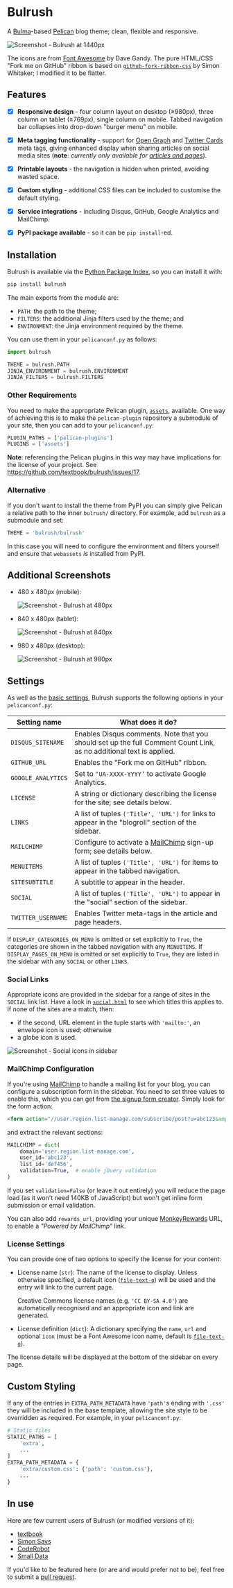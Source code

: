 # Bulrush

A [Bulma][1]-based [Pelican][2] blog theme; clean, flexible and responsive.

![Screenshot - Bulrush at 1440px][13]

The icons are from [Font Awesome][3] by Dave Gandy. The pure HTML/CSS "Fork me
on GitHub" ribbon is based on [`github-fork-ribbon-css`][4] by Simon Whitaker; I
modified it to be flatter.

## Features

- [x] **Responsive design** - four column layout on desktop (≥980px), three column
      on tablet (≥769px), single column on mobile. Tabbed navigation bar collapses
      into drop-down "burger menu" on mobile.

- [x] **Meta tagging functionality** - support for [Open Graph][5] and [Twitter
      Cards][6] meta tags, giving enhanced display when sharing articles on social
      media sites (**note**: _currently only available for [articles and pages][7]_).

- [x] **Printable layouts** - the navigation is hidden when printed, avoiding
      wasted space.

- [x] **Custom styling** - additional CSS files can be included to customise
      the default styling.

- [x] **Service integrations** - including Disqus, GitHub, Google Analytics
      and MailChimp.

- [x] **PyPI package available** - so it can be `pip install`-ed.

## Installation

Bulrush is available via the [Python Package Index][22], so you can install it
with:

```bash
pip install bulrush
```

The main exports from the module are:

- `PATH`: the path to the theme;
- `FILTERS`: the additional Jinja filters used by the theme; and
- `ENVIRONMENT`: the Jinja environment required by the theme.

You can use them in your `pelicanconf.py` as follows:

```python
import bulrush

THEME = bulrush.PATH
JINJA_ENVIRONMENT = bulrush.ENVIRONMENT
JINJA_FILTERS = bulrush.FILTERS
```

### Other Requirements

You need to make the appropriate Pelican plugin, [`assets`][15], available. One
way of achieving this is to make the `pelican-plugin` repository a submodule of
your site, then you can add to your `pelicanconf.py`:

```python
PLUGIN_PATHS = ['pelican-plugins']
PLUGINS = ['assets']
```

**Note**: referencing the Pelican plugins in this way may have implications for
the license of your project. See https://github.com/textbook/bulrush/issues/17.

### Alternative

If you don't want to install the theme from PyPI you can simply give Pelican a
relative path to the inner `bulrush/` directory. For example, add `bulrush` as
a submodule and set:

```python
THEME = 'bulrush/bulrush'
```

In this case you will need to configure the environment and filters yourself
and ensure that `webassets` _is_ installed from PyPI.

## Additional Screenshots

- 480 x 480px (mobile):

  ![Screenshot - Bulrush at 480px][11]

- 840 x 480px (tablet):

  ![Screenshot - Bulrush at 840px][12]

- 980 x 480px (desktop):

  ![Screenshot - Bulrush at 980px][10]

## Settings

As well as the [basic settings][14], Bulrush supports the following options in
your `pelicanconf.py`:

| Setting name       | What does it do?                                                                                                    |
| ------------------ | ------------------------------------------------------------------------------------------------------------------- |
| `DISQUS_SITENAME`  | Enables Disqus comments. Note that you should set up the full Comment Count Link, as no additional text is applied. |
| `GITHUB_URL`       | Enables the "Fork me on GitHub" ribbon.                                                                             |
| `GOOGLE_ANALYTICS` | Set to `‘UA-XXXX-YYYY’` to activate Google Analytics.                                                               |
| `LICENSE`          | A string or dictionary describing the license for the site; see details below.                                      |
| `LINKS`            | A list of tuples `('Title', 'URL')` for links to appear in the "blogroll" section of the sidebar.                   |
| `MAILCHIMP`        | Configure to activate a [MailChimp][20] sign-up form; see details below.                                            |
| `MENUITEMS`        | A list of tuples `('Title', 'URL')` for items to appear in the tabbed navigation.                                   |
| `SITESUBTITLE`     | A subtitle to appear in the header.                                                                                 |
| `SOCIAL`           | A list of tuples `('Title', 'URL')` to appear in the "social" section of the sidebar.                               |
| `TWITTER_USERNAME` | Enables Twitter meta-tags in the article and page headers.                                                          |

If `DISPLAY_CATEGORIES_ON_MENU` is omitted or set explicitly to `True`, the
categories are shown in the tabbed navigation with any `MENUITEMS`. If
`DISPLAY_PAGES_ON_MENU` is omitted or set explicitly to `True`, they are listed
in the sidebar with any `SOCIAL` or other `LINKS`.

### Social Links

Appropriate icons are provided in the sidebar for a range of sites in the
`SOCIAL` link list. Have a look in [`social.html`][17] to see which titles this
applies to. If none of the sites are a match, then:

- if the second, URL element in the tuple starts with `'mailto:'`, an envelope
  icon is used; otherwise
- a globe icon is used.

![Screenshot - Social icons in sidebar][24]

### MailChimp Configuration

If you're using [MailChimp][20] to handle a mailing list for your blog, you
can configure a subscription form in the sidebar. You need to set three values
to enable this, which you can get from [the signup form creator][21]. Simply
look for the form action:

```html
<form action="//user.region.list-manage.com/subscribe/post?u=abc123&amp;id=def456" ...
```

and extract the relevant sections:

```python
MAILCHIMP = dict(
    domain='user.region.list-manage.com',
    user_id='abc123',
    list_id='def456',
    validation=True,  # enable jQuery validation
)
```

If you set `validation=False` (or leave it out entirely) you will reduce the
page load (as it won't need 140KB of JavaScript) but won't get inline form
submission or email validation.

You can also add `rewards_url`, providing your unique [MonkeyRewards][19] URL,
to enable a _"Powered by MailChimp"_ link.

### License Settings

You can provide one of two options to specify the license for your content:

- License name (`str`): The name of the license to display. Unless otherwise
  specified, a default icon ([`file-text-o`][23]) will be used and the entry
  will link to the current page.

  Creative Commons license names (e.g. `'CC BY-SA 4.0'`) are automatically
  recognised and an appropriate icon and link are generated.

- License definition (`dict`): A dictionary specifying the `name`, `url` and
  optional `icon` (must be a Font Awesome icon name, default is
  [`file-text-o`][23]).

The license details will be displayed at the bottom of the sidebar on every
page.

## Custom Styling

If any of the entries in `EXTRA_PATH_METADATA` have `'path'`s ending with
`'.css'` they will be included in the base template, allowing the site style
to be overridden as required. For example, in your `pelicanconf.py`:

```python
# Static files
STATIC_PATHS = [
    'extra',
    ...
]
EXTRA_PATH_METADATA = {
    'extra/custom.css': {'path': 'custom.css'},
    ...
}
```

## In use

Here are few current users of Bulrush (or modified versions of it):

- [textbook](http://blog.jonrshar.pe/)
- [Simon Says](https://simonsays.neocities.org/)
- [CodeRobot](http://coderobot.downley.net/)
- [Small Data](https://smalldata.dev/about.html)

If you'd like to be featured here (or are and would prefer not to be), feel
free to submit a [pull request][18].

[1]: http://bulma.io/
[2]: http://docs.getpelican.com/en/stable/
[3]: http://fontawesome.io/
[4]: https://github.com/simonwhitaker/github-fork-ribbon-css
[5]: http://ogp.me/
[6]: https://dev.twitter.com/cards/overview
[7]: http://docs.getpelican.com/en/3.6.3/content.html#articles-and-pages
[8]: http://jinja.pocoo.org/docs/dev/extensions/#with-statement
[9]: https://github.com/miracle2k/webassets/
[10]: ./screenshot-980px.png
[11]: ./screenshot-480px.png
[12]: ./screenshot-840px.png
[13]: ./screenshot-1440px.png
[14]: http://docs.getpelican.com/en/3.6.3/settings.html#basic-settings
[15]: https://github.com/getpelican/pelican-plugins/tree/master/assets
[17]: https://github.com/textbook/bulrush/blob/master/templates/social.html
[18]: https://help.github.com/articles/about-pull-requests/
[19]: http://kb.mailchimp.com/accounts/billing/add-or-remove-monkeyrewards
[20]: http://eepurl.com/cNv6Rb
[21]: http://kb.mailchimp.com/lists/signup-forms/add-a-signup-form-to-your-website
[22]: https://pypi.python.org/pypi/bulrush
[23]: http://fontawesome.io/icon/file-text-o/
[24]: ./screenshot-social.png
